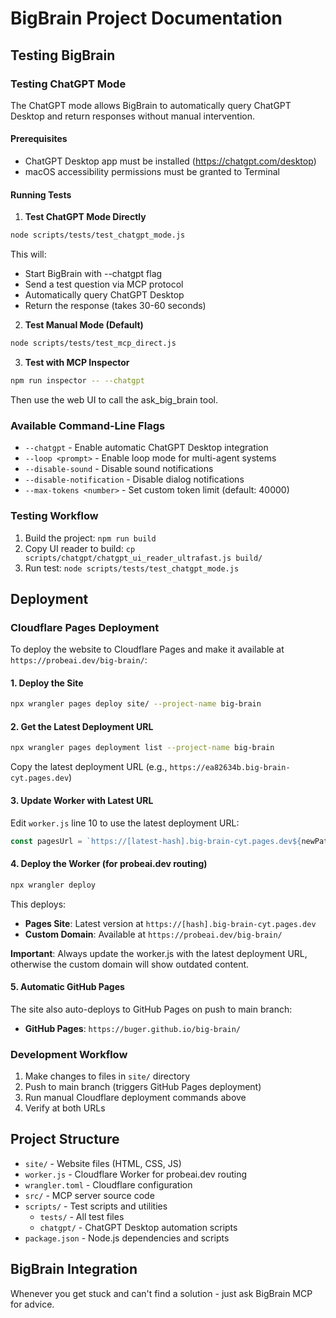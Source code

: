# BigBrain Project Documentation

## Testing BigBrain

### Testing ChatGPT Mode

The ChatGPT mode allows BigBrain to automatically query ChatGPT Desktop and return responses without manual intervention.

#### Prerequisites
- ChatGPT Desktop app must be installed (https://chatgpt.com/desktop)
- macOS accessibility permissions must be granted to Terminal

#### Running Tests

1. **Test ChatGPT Mode Directly**
```bash
node scripts/tests/test_chatgpt_mode.js
```
This will:
- Start BigBrain with --chatgpt flag
- Send a test question via MCP protocol
- Automatically query ChatGPT Desktop
- Return the response (takes 30-60 seconds)

2. **Test Manual Mode (Default)**
```bash
node scripts/tests/test_mcp_direct.js
```

3. **Test with MCP Inspector**
```bash
npm run inspector -- --chatgpt
```
Then use the web UI to call the ask_big_brain tool.

### Available Command-Line Flags
- `--chatgpt` - Enable automatic ChatGPT Desktop integration
- `--loop <prompt>` - Enable loop mode for multi-agent systems
- `--disable-sound` - Disable sound notifications
- `--disable-notification` - Disable dialog notifications
- `--max-tokens <number>` - Set custom token limit (default: 40000)

### Testing Workflow
1. Build the project: `npm run build`
2. Copy UI reader to build: `cp scripts/chatgpt/chatgpt_ui_reader_ultrafast.js build/`
3. Run test: `node scripts/tests/test_chatgpt_mode.js`

## Deployment

### Cloudflare Pages Deployment

To deploy the website to Cloudflare Pages and make it available at `https://probeai.dev/big-brain/`:

#### 1. Deploy the Site
```bash
npx wrangler pages deploy site/ --project-name big-brain
```

#### 2. Get the Latest Deployment URL
```bash
npx wrangler pages deployment list --project-name big-brain
```
Copy the latest deployment URL (e.g., `https://ea82634b.big-brain-cyt.pages.dev`)

#### 3. Update Worker with Latest URL
Edit `worker.js` line 10 to use the latest deployment URL:
```javascript
const pagesUrl = `https://[latest-hash].big-brain-cyt.pages.dev${newPath}${url.search}`;
```

#### 4. Deploy the Worker (for probeai.dev routing)
```bash
npx wrangler deploy
```

This deploys:
- **Pages Site**: Latest version at `https://[hash].big-brain-cyt.pages.dev`
- **Custom Domain**: Available at `https://probeai.dev/big-brain/`

**Important**: Always update the worker.js with the latest deployment URL, otherwise the custom domain will show outdated content.

#### 5. Automatic GitHub Pages
The site also auto-deploys to GitHub Pages on push to main branch:
- **GitHub Pages**: `https://buger.github.io/big-brain/`

### Development Workflow

1. Make changes to files in `site/` directory
2. Push to main branch (triggers GitHub Pages deployment)
3. Run manual Cloudflare deployment commands above
4. Verify at both URLs

## Project Structure

- `site/` - Website files (HTML, CSS, JS)
- `worker.js` - Cloudflare Worker for probeai.dev routing
- `wrangler.toml` - Cloudflare configuration
- `src/` - MCP server source code
- `scripts/` - Test scripts and utilities
  - `tests/` - All test files
  - `chatgpt/` - ChatGPT Desktop automation scripts
- `package.json` - Node.js dependencies and scripts

## BigBrain Integration

Whenever you get stuck and can't find a solution - just ask BigBrain MCP for advice.